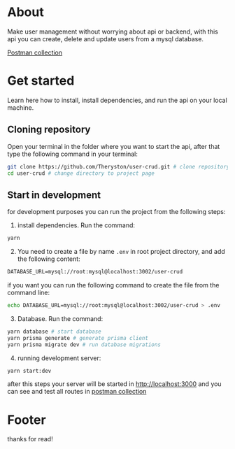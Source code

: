 # About

Make user management without worrying about api or backend, with this api you can create, delete and update users from a mysql database.

[Postman collection](https://www.postman.com/Theryston/workspace/open-source/collection/15581030-298aa917-978c-41cc-97fb-3c2b09380dcc?action=share&creator=15581030)

# Get started

Learn here how to install, install dependencies, and run the api on your local machine.

## Cloning repository

Open your terminal in the folder where you want to start the api, after that type the following command in your terminal:

```sh
git clone https://github.com/Theryston/user-crud.git # clone repository
cd user-crud # change directory to project page
```

## Start in development

for development purposes you can run the project from the following steps:

1. install dependencies. Run the command:

```sh
yarn
```

2. You need to create a file by name `.env` in root project directory, and add the following content:

```txt
DATABASE_URL=mysql://root:mysql@localhost:3002/user-crud
```

if you want you can run the following command to create the file from the command line:

```sh
echo DATABASE_URL=mysql://root:mysql@localhost:3002/user-crud > .env
```

3. Database. Run the command:

```sh
yarn database # start database
yarn prisma generate # generate prisma client
yarn prisma migrate dev # run database migrations
```

4. running development server:

```sh
yarn start:dev
```

after this steps your server will be started in [http://localhost:3000](http://localhost:3000) and you can see and test all routes in [postman collection](https://www.postman.com/Theryston/workspace/open-source/collection/15581030-298aa917-978c-41cc-97fb-3c2b09380dcc?action=share&creator=15581030)

# Footer

thanks for read!
